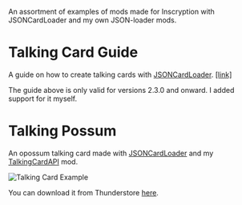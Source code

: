 An assortment of examples of mods made for Inscryption with JSONCardLoader and my own JSON-loader mods.

# Talking Card Guide
A guide on how to create talking cards with [JSONCardLoader](https://inscryption.thunderstore.io/package/MADH95Mods/JSONCardLoader/). [\[link\]](Documentation/Talking_Card_Guide.md)

The guide above is only valid for versions 2.3.0 and onward. I added support for it myself.

# Talking Possum
An opossum talking card made with [JSONCardLoader](https://github.com/MADH95/JSONLoader) and my [TalkingCardAPI](https://github.com/KBMackenzie/TalkingCardAPI) mod.

![Talking Card Example](https://i.imgur.com/oe779Ar.gif)

You can download it from Thunderstore [here](https://inscryption.thunderstore.io/package/KellyBetty/Talking_Possum/).
